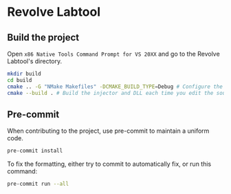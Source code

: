 # Revolve Labtool

## Build the project

Open ``x86 Native Tools Command Prompt for VS 20XX`` and go to the Revolve Labtool's directory.
```bash
mkdir build
cd build
cmake .. -G "NMake Makefiles" -DCMAKE_BUILD_TYPE=Debug # Configure the project each time you edit CMakeLists.txt
cmake --build . # Build the injector and DLL each time you edit the source code
```

## Pre-commit
When contributing to the project, use pre-commit to maintain a uniform code.

```bash
pre-commit install
```

To fix the formatting, either try to commit to automatically fix, or run this command:
```bash
pre-commit run --all
```
